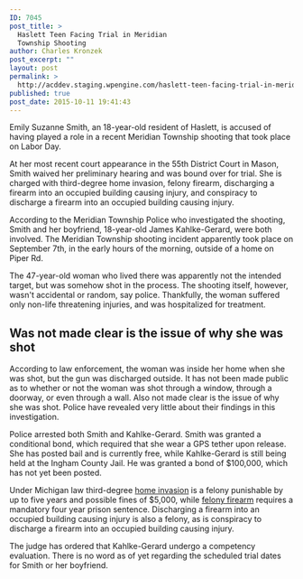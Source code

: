 ```yaml
---
ID: 7045
post_title: >
  Haslett Teen Facing Trial in Meridian
  Township Shooting
author: Charles Kronzek
post_excerpt: ""
layout: post
permalink: >
  http://acddev.staging.wpengine.com/haslett-teen-facing-trial-in-meridian-township-shooting.html
published: true
post_date: 2015-10-11 19:41:43
---
```

Emily Suzanne Smith, an 18-year-old resident of Haslett, is accused of having played a role in a recent Meridian Township shooting that took place on Labor Day.<!--more-->

<span style="font-weight: 400;">At her most recent court appearance </span><span style="font-weight: 400;">in the 55th District Court in Mason</span><span style="font-weight: 400;">, Smith waived her preliminary hearing and was bound over for trial. She is charged with </span><span style="font-weight: 400;">third-degree home invasion, felony firearm, discharging a firearm into an occupied building causing injury, and conspiracy to discharge a firearm into an occupied building causing injury.</span>

<span style="font-weight: 400;">According to the Meridian Township Police who investigated the shooting, Smith and her boyfriend, 18-year-old </span><span style="font-weight: 400;">James Kahlke-Gerard, were both involved. The Meridian Township shooting incident apparently took place on September 7th, in the early hours of the morning, outside of a home on Piper Rd.</span>

<span style="font-weight: 400;">The </span><span style="font-weight: 400;">47-year-old woman who lived there was apparently not the intended target, but was somehow shot in the process. The shooting itself, however, wasn't accidental or random, say police. Thankfully, the woman suffered only non-life threatening injuries, and was hospitalized for treatment.</span>


<h2>Was not made clear is the issue of why she was shot</h2>

<span style="font-weight: 400;">According to law enforcement, the woman was inside her home when she was shot, but the gun was discharged outside. It has not been made public as to whether or not the woman was shot through a window, through a doorway, or even through a wall. Also not made clear is the issue of why she was shot. Police have revealed very little about their findings in this investigation.</span>

<span style="font-weight: 400;">Police arrested both Smith and Kahlke-Gerard. Smith was granted a conditional bond, which required that she wear a GPS tether upon release. She has posted bail and is currently free, while Kahlke-Gerard is still being held at the Ingham County Jail. He was granted a bond of $100,000, which has not yet been posted.</span>

<span style="font-weight: 400;">Under Michigan law third-degree <a href="http://acddev.staging.wpengine.com/michigan-home-invasion-attorneys-criminal-defense-lawyers.html" target="_blank">home invasion</a> is a felony punishable by up to five years and possible fines of $5,000, while <a href="http://acddev.staging.wpengine.com/michigan-felony-firearm-attorneys-michigan-gun-lawyers.html" target="_blank">felony firearm</a> requires a mandatory four year prison sentence. Discharging a firearm into an occupied building causing injury is also a felony, as is conspiracy to discharge a firearm into an occupied building causing injury.</span>

<span style="font-weight: 400;">The judge has ordered that Kahlke-Gerard undergo a competency evaluation. There is no word as of yet regarding the scheduled trial dates for Smith or her boyfriend.</span>
